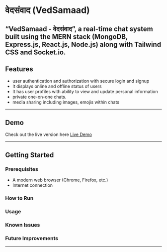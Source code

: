 # वेदसंवाद (VedSamaad)

 “VedSamaad - वेदसंवाद”, a real-time chat system built using the MERN stack (MongoDB, Express.js, React.js, Node.js) along with Tailwind CSS and Socket.io.
 ---

## Features

- user authentication and authorization with secure login and
  signup
- It displays online and offline status of users
- It has user profiles with ability to view and update personal
  information
- private one-on-one chats.
- media sharing including images, emojis within chats

---

## Demo

Check out the live version here [Live Demo](https://vedasamvaad-frontend.onrender.com/)

---

## Getting Started

### Prerequisites

- A modern web browser (Chrome, Firefox, etc.)  
- Internet connection

### How to Run


### Usage


### Known Issues


### Future Improvements

---
